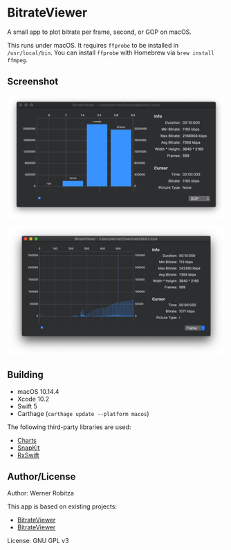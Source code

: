 # BitrateViewer

A small app to plot bitrate per frame, second, or GOP on macOS.

This runs under macOS. It requires `ffprobe` to be installed in `/usr/local/bin`. You can install `ffprobe` with Homebrew via `brew install ffmpeg`.

## Screenshot

![GOP](Screenshots/GOP.png)

![Frame](Screenshots/Frame.png)

## Building

- macOS 10.14.4
- Xcode 10.2
- Swift 5
- Carthage (`carthage update --platform macos`)

The following third-party libraries are used:

- [Charts](https://github.com/danielgindi/Charts)
- [SnapKit](https://github.com/SnapKit/SnapKit)
- [RxSwift](https://github.com/ReactiveX/RxSwift)

## Author/License

Author: Werner Robitza

This app is based on existing projects:

- [BitrateViewer](https://github.com/nuomi1/BitrateViewer.git)
- [BitrateViewer](https://github.com/galad87/BitrateViewer)

License: GNU GPL v3